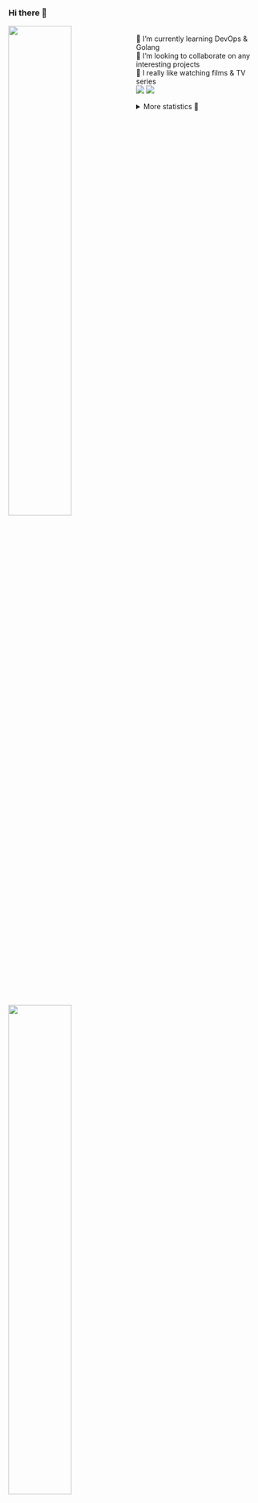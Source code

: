 ### Hi there 👋


[<img align="left" width="50%" src="https://github-readme-stats.vercel.app/api?username=rufusnufus&hide=issues&show_icons=true&count_private=true&theme=transparent&title_color=FF6F40&text_color=FBF9F8&icon_color=F48242&hide_border=true&hide_title=true#gh-dark-mode-only">](https://metrics.lecoq.io/rufusnufus#gh-dark-mode-only)
[<img align="left" width="50%" src="https://github-readme-stats.vercel.app/api?username=rufusnufus&hide=issues&show_icons=true&count_private=true&theme=transparent&title_color=FF6533&text_color=4D4644&icon_color=FF8038&hide_border=true&hide_title=true#gh-light-mode-only">](https://metrics.lecoq.io/rufusnufus#gh-light-mode-only)

<p>
  <br>
  🌱 I’m currently learning DevOps & Golang</br>
  👯 I’m looking to collaborate on any interesting projects</br>
  🎥 I really like watching films & TV series</br>
  <a href="https://linkedin.com/in/rufusnufus"><img src="https://img.shields.io/badge/linkedin-0077B5.svg?style=for-the-badge&logo=linkedin&logoColor=white"/></a>
  <a href="https://t.me/rufusnufus"><img src="https://img.shields.io/badge/-telegram-black?style=for-the-badge&color=blue&logo=telegram"/></a>
</p>

<p text-align="left">
<details>
  <summary>More statistics 👀</summary><br/>

<!--START_SECTION:waka-->
![Code Time](http://img.shields.io/badge/Code%20Time-765%20hrs%202%20mins-blue)

![Profile Views](http://img.shields.io/badge/Profile%20Views-4-blue)

**I'm an Early 🐤** 

```text
🌞 Morning                8299 commits        █████░░░░░░░░░░░░░░░░░░░░   21.80 % 
🌆 Daytime                21717 commits       ██████████████░░░░░░░░░░░   57.04 % 
🌃 Evening                7183 commits        █████░░░░░░░░░░░░░░░░░░░░   18.87 % 
🌙 Night                  875 commits         █░░░░░░░░░░░░░░░░░░░░░░░░   02.30 % 
```
📅 **I'm Most Productive on Wednesday** 

```text
Monday                   7209 commits        █████░░░░░░░░░░░░░░░░░░░░   18.93 % 
Tuesday                  6437 commits        ████░░░░░░░░░░░░░░░░░░░░░   16.91 % 
Wednesday                8730 commits        ██████░░░░░░░░░░░░░░░░░░░   22.93 % 
Thursday                 6980 commits        █████░░░░░░░░░░░░░░░░░░░░   18.33 % 
Friday                   6963 commits        █████░░░░░░░░░░░░░░░░░░░░   18.29 % 
Saturday                 1087 commits        █░░░░░░░░░░░░░░░░░░░░░░░░   02.85 % 
Sunday                   668 commits         ░░░░░░░░░░░░░░░░░░░░░░░░░   01.75 % 
```


📊 **This Week I Spent My Time On** 

```text
💬 Programming Languages: 
No Activity Tracked This Week

🔥 Editors: 
No Activity Tracked This Week
```

**I Mostly Code in Go** 

```text
Go                       22 repos            █████░░░░░░░░░░░░░░░░░░░░   20.18 % 
Python                   20 repos            █████░░░░░░░░░░░░░░░░░░░░   18.35 % 
Smarty                   7 repos             ██░░░░░░░░░░░░░░░░░░░░░░░   06.42 % 
Shell                    5 repos             █░░░░░░░░░░░░░░░░░░░░░░░░   04.59 % 
Kotlin                   3 repos             █░░░░░░░░░░░░░░░░░░░░░░░░   02.75 % 
```




 Last Updated on 28/11/2024 01:17:13 UTC
<!--END_SECTION:waka-->

</details>
</p>
